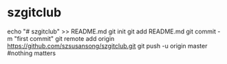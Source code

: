 # szgitclub
echo "# szgitclub" >> README.md
git init
git add README.md
git commit -m "first commit"
git remote add origin https://github.com/szsusansong/szgitclub.git
git push -u origin master
#nothing matters
